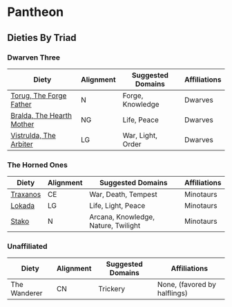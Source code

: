 # Pantheon

## Dieties By Triad

### Dwarven Three

| Diety | Alignment | Suggested Domains | Affiliations |
|-------|-----------|-------------------|--------------|
|[Torug, The Forge Father](dieties/torug.md)| N | Forge, Knowledge | Dwarves |
|[Bralda, The Hearth Mother](dieties/bralda.md) | NG | Life, Peace | Dwarves |
|[Vistrulda, The Arbiter](dieties/vistrulda.md) | LG | War, Light, Order | Dwarves |

### The Horned Ones

| Diety | Alignment | Suggested Domains | Affiliations |
|-------|-----------|-------------------|--------------|
|[Traxanos](dieties/traxanos.md) | CE | War, Death, Tempest | Minotaurs |
|[Lokada](dieties/lokada.md) | LG | Life, Light, Peace | Minotaurs |
|[Stako](dieties/stako.md) | N | Arcana, Knowledge, Nature, Twilight | Minotaurs |

### Unaffiliated

| Diety | Alignment | Suggested Domains | Affiliations |
|-------|-----------|-------------------|--------------|
| The Wanderer | CN | Trickery | None, (favored by halflings) |
